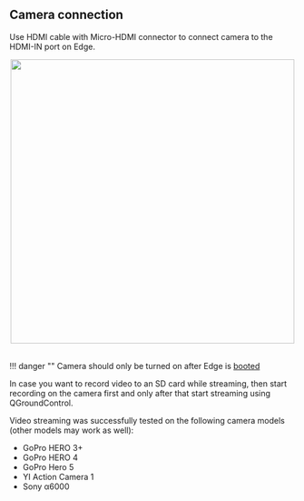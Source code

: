 ## Camera connection

Use HDMI cable with Micro-HDMI connector to connect camera to the HDMI-IN port on Edge.

<div style="text-align: center;"><img src="../../img/hardware/edge_to_camera.png" style="width: 500px;"></div><br>


!!! danger ""
    Camera should only be turned on after Edge is [booted](../../led-status/)

In case you want to record video to an SD card while streaming, then start recording on the camera first and only after that start streaming using QGroundControl.


Video streaming was successfully tested on the following camera models (other models may work as well):

- GoPro HERO 3+
- GoPro HERO 4
- GoPro Hero 5
- YI Action Camera 1
- Sony α6000
